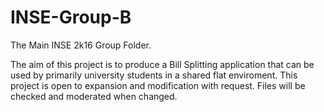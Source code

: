 # INSE-Group-B
The Main INSE 2k16 Group Folder.

The aim of this project is to produce a Bill Splitting application that can be used by primarily university students in a shared flat enviroment.
This project is open to expansion and modification with request.
Files will be checked and moderated when changed.
